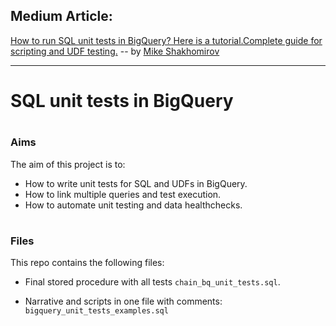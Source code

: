 ## Medium Article: 

[How to run SQL unit tests in BigQuery? Here is a tutorial.Complete guide for scripting and UDF testing.](https://betterprogramming.com/...) -- by [Mike Shakhomirov](https://medium.com/@mshakhomirov)

---

# SQL unit tests in BigQuery

#

### Aims

The aim of this project is to:

- How to write unit tests for SQL and UDFs in BigQuery.
- How to link multiple queries and test execution.
- How to automate unit testing and data healthchecks.

#

### Files

This repo contains the following files:

- Final stored procedure with all tests `chain_bq_unit_tests.sql`.  

- Narrative and scripts in one file with comments: `bigquery_unit_tests_examples.sql`
